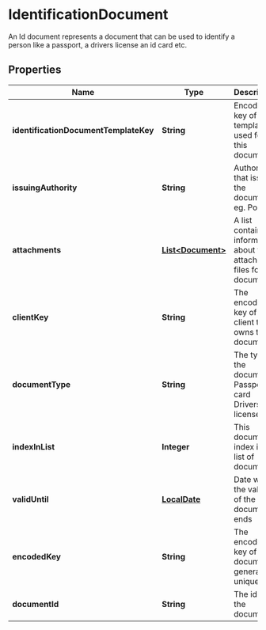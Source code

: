 

# IdentificationDocument

An Id document represents a document that can be used to identify a person like a passport, a drivers license an id card etc.
## Properties

Name | Type | Description | Notes
------------ | ------------- | ------------- | -------------
**identificationDocumentTemplateKey** | **String** | Encoded key of the template used for this document |  [optional]
**issuingAuthority** | **String** | Authority that issued the document, eg. Police |  [optional]
**attachments** | [**List&lt;Document&gt;**](Document.md) | A list containing information about the attached files for this document |  [optional]
**clientKey** | **String** | The encoded key of the client that owns this document |  [optional] [readonly]
**documentType** | **String** | The type of the document, Passport, Id card Drivers license, etc. | 
**indexInList** | **Integer** | This document&#39;s index in the list of documents |  [optional]
**validUntil** | [**LocalDate**](LocalDate.md) | Date when the validity of the document ends |  [optional]
**encodedKey** | **String** | The encoded key of the document, generated, unique |  [optional] [readonly]
**documentId** | **String** | The id of the document | 



